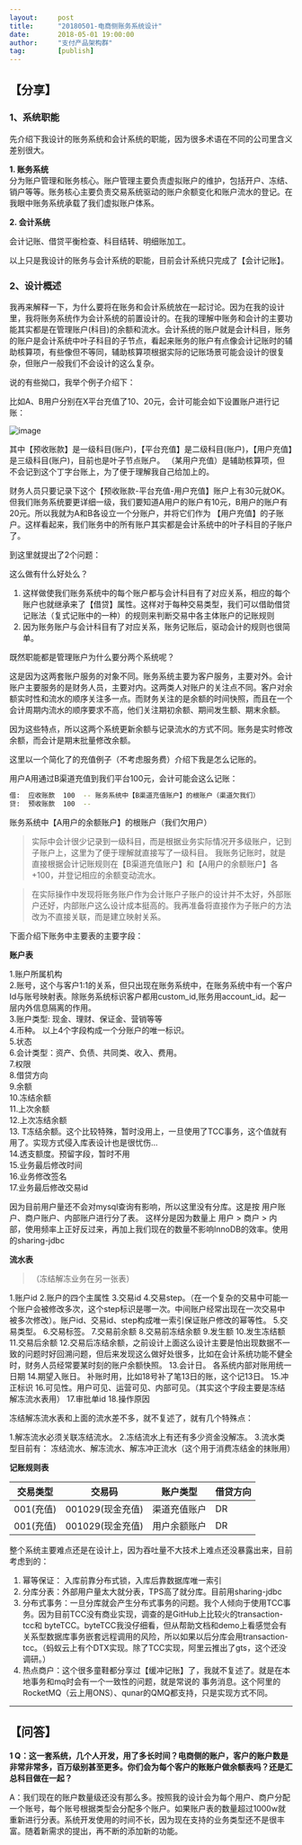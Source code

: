 ```yaml
---                                                                         
layout:     post                                            
title:      "20180501-电商侧账务系统设计"                                                                           
date:       2018-05-01 19:00:00                                                                           
author:     "支付产品架构群"                                      
tag:		[publish]                                
--- 
```


## 【分享】


### 1、系统职能

先介绍下我设计的账务系统和会计系统的职能，因为很多术语在不同的公司里含义差别很大。

**1. 账务系统**  
 分为账户管理和账务核心。账户管理主要负责虚拟账户的维护，包括开户、冻结、销户等等。账务核心主要负责交易系统驱动的账户余额变化和账户流水的登记。在我眼中账务系统承载了我们虚拟账户体系。  

**2. 会计系统**

会计记账、借贷平衡检查、科目结转、明细账加工。

以上只是我设计的账务与会计系统的职能，目前会计系统只完成了【会计记账】。

### 2、设计概述

我再来解释一下，为什么要将在账务和会计系统放在一起讨论。因为在我的设计里，我将账务系统作为会计系统的前置设计的。在我的理解中账务和会计的主要功能其实都是在管理账户(科目)的余额和流水。会计系统的账户就是会计科目，账务的账户是会计系统中叶子科目的子节点，看起来账务的账户有点像会计记账时的辅助核算项，有些像但不等同，辅助核算项根据实际的记账场景可能会设计的很复杂，但账户一般我们不会设计的这么复杂。

说的有些拗口，我举个例子介绍下：

比如A、B用户分别在X平台充值了10、20元，会计可能会如下设置账户进行记账：

![image](http://static.cocolian.org/img/20180501_140401.png)

其中【预收账款】是一级科目(账户)，【平台充值】是二级科目(账户)，【用户充值】是三级科目(账户)，目前也是叶子节点账户。 （某用户充值）是辅助核算项，但不会记到这个丁字台账上，为了便于理解我自己给加上的。 

财务人员只要记录下这个【预收账款-平台充值-用户充值】账户上有30元就OK。但我们账务系统要更详细一级，我们要知道A用户的账户有10元，B用户的账户有20元。所以我就为A和B各设立一个分账户，并将它们作为 【用户充值】的子账户。这样看起来，我们账务中的所有账户其实都是会计系统中的叶子科目的子账户了。

到这里就提出了2个问题：

这么做有什么好处么？

1. 这样做使我们账务系统中的每个账户都与会计科目有了对应关系，相应的每个账户也就继承来了【借贷】属性。这样对于每种交易类型，我们可以借助借贷记账法（复式记账中的一种）的规则来判断交易中各主体账户的记账规则  
2. 因为账务账户与会计科目有了对应关系，账务记账后，驱动会计的规则也很简单。  

既然职能都是管理账户为什么要分两个系统呢？

这是因为这两套账户服务的对象不同。账务系统主要为客户服务，主要对外。会计账户主要服务的是财务人员，主要对内。这两类人对账户的关注点不同。客户对余额实时性和流水的顺序关注多一点。而财务关注的是余额的时间快照，而且在一个会计周期内流水的顺序要求不高，他们关注期初余额、期间发生额、期末余额。 

因为这些特点，所以这两个系统更新余额与记录流水的方式不同。账务是实时修改余额，而会计是期末批量修改余额。

这里以一个简化了的充值例子（不考虑服务费）介绍下我是怎么记账的。

用户A用通过B渠道充值到我们平台100元，会计可能会这么记账：

```bash
借:  应收账款  100  -- 账务系统中【B渠道充值账户】的根账户（渠道欠我们）  
贷:  预收账款  100  --  
```

账务系统中【A用户的余额账户】的根账户（我们欠用户）

> 实际中会计很少记录到一级科目，而是根据业务实际情况开多级账户，记到子账户上，这里为了便于理解就直接写了一级科目。
我账务记账时，就是直接根据会计记账规则在【B渠道充值账户】和【A用户的余额账户】各+100，并登记相应的余额变动流水。

> 在实际操作中发现将账务账户作为会计账户子账户的设计并不太好，外部账户还好，内部账户这么设计成本挺高的。我再准备将直接作为子账户的方法改为不直接关联，而是建立映射关系。

下面介绍下账务中主要表的主要字段：

**账户表**  
         
1.账户所属机构         
2.账号，这个与客户1:1的关系，但只出现在账务系统中，在账务系统中有一个客户Id与账号映射表。除账务系统标识客户都用custom_id,账务用account_id。起一层内外信息隔离的作用。  
3.账户类型: 现金、理财、保证金、营销等等  
4.币种。 以上4个字段构成一个分账户的唯一标识。  
5.状态  
6.会计类型：资产、负债、共同类、收入、费用。  
7.权限  
8.借贷方向  
9.余额  
10.冻结余额  
11.上次余额  
12.上次冻结余额  
13. T冻结余额。这个比较特殊，暂时没用上，一旦使用了TCC事务，这个值就有用了。实现方式侵入库表设计也是很忧伤...  
14.透支额度。预留字段，暂时不用  
15.业务最后修改时间  
16.业务修改签名  
17.业务最后修改交易id  

因为目前用户量还不会对mysql查询有影响，所以这里没有分库。这是按 用户账户、商户账户、内部账户进行分了表。 这样分是因为数量上 用户 > 商户 > 内部，使用频率上正好反过来，再加上我们现在的数量不影响InnoDB的效率。使用的sharing-jdbc
         

**流水表**  

> （冻结解冻业务在另一张表）

1.账户id
2.账户的四个主属性
3.交易id
4.交易step。（在一个复杂的交易中可能一个账户会被修改多次，这个step标识是哪一次。中间账户经常出现在一次交易中被多次修改）。账户id、交易id、step构成唯一索引保证账户修改的幂等性。
5.交易类型。
6.交易标签。
7.交易前余额
8.交易前冻结余额
9.发生额
10.发生冻结额
11.交易后余额           12.交易后冻结余额，之前设计上面这么设计主要是怕出现数据不一致的问题时好回溯问题，但后来发现这么做好处很多，比如在会计系统功能不健全时，财务人员经常要某时刻的账户余额快照。
13.会计日。 各系统内部对账用统一日期
14.期望入账日。 补账时用，比如18号补了笔13日的账，这个记13日。
15.冲正标识
16.可见性。用户可见、运营可见、内部可见。（其实这个字段主要是冻结解冻流水表用）
17.审批单id
18.操作原因

冻结解冻流水表和上面的流水差不多，就不复述了，就有几个特殊点：
             
1.解冻流水必须关联冻结流水。
2.冻结流水上有还有多少资金没解冻。
3.流水类型目前有： 冻结流水、解冻流水、解冻冲正流水（这个用于消费冻结金的抹账用）  

			 
**记账规则表**  

交易类型 | 交易码 | 账户类型 | 借贷方向
---------| -------| ---------|-----------
001(充值) | 001029(现金充值)| 渠道充值账户 | DR
001(充值) | 001029(现金充值)| 用户余额账户 | DR			 
             

整个系统主要难点还是在设计上，因为吞吐量不大技术上难点还没暴露出来，目前考虑到的：
 
1. 幂等保证： 入库前靠分布式锁，入库后靠数据库唯一索引           
2. 分库分表：外部用户量太大就分表，TPS高了就分库。目前用sharing-jdbc           
3. 分布式事务：一旦分库就会产生分布式事务的问题。我个人倾向于使用TCC事务。因为目前TCC没有商业实现，调查的是GitHub上比较火的transaction-tcc和 byteTCC。byteTCC我没仔细看，但从帮助文档和demo上看感觉会有关系型数据库事务嵌套远程调用的风险，所以如果以后分库会用transaction-tcc。（蚂蚁云上有个DTX实现。除了TCC实现，阿里云推出了gts，这个还没调研。）           
4. 热点商户：这个很多童鞋都分享过【缓冲记账】了，我就不复述了。就是在本地事务和mq时会有一个一致性的问题，就是常说的 事务消息。这个阿里的RocketMQ（云上用ONS）、qunar的QMQ都支持，只是实现方式不同。


---

## 【问答】

**1 Q：这一套系统，几个人开发，用了多长时间？电商侧的账户，客户的账户数是非常非常多，百万级别甚至更多。你们会为每个客户的账账户做余额表吗？还是汇总科目做在一起？**

A：我们现在的账户数量级还没有那么多。按照我的设计会为每个用户、商户分配一个账号，每个账号根据类型会分配多个账户。如果账户表的数量超过1000w就重新进行分表。系统开发使用的时间不长，因为现在支持的业务类型还不是很丰富。随着新需求的提出，再不断的添加新的功能。